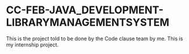 # CC-FEB-JAVA_DEVELOPMENT-LIBRARYMANAGEMENTSYSTEM
This is the project told to be done by the Code clause team by me. This is my internship project.
